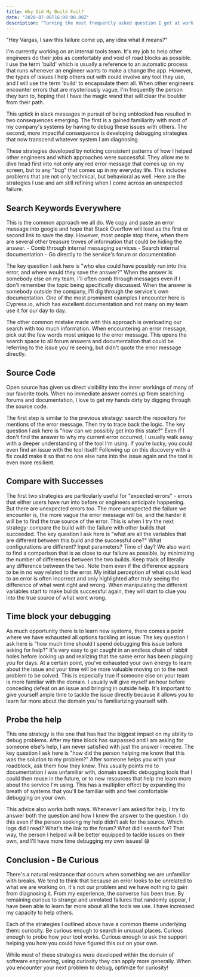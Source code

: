 ```yaml
---
title: Why Did My Build Fail?
date: "2020-07-08T16:09:00.00Z"
description: "Turning the most frequently asked question I get at work into an explanation of how I diagnose problems more generally."
---
```


"Hey Vargas, I saw this failure come up, any idea what it means?"

I'm currently working on an internal tools team. It's my job to help other engineers do their jobs as comfortably and void of road blocks as possible. I use the term 'build' which is usually a reference to an automatic process that runs whenever an engineer wants to make a change the app. However, the types of issues I help others out with could involve any tool they use, and I will use the term 'build' to encapsulate them all. When other engineers encounter errors that are mysteriously vague, I'm frequently the person they turn to, hoping that I have the magic wand that will clear the boulder from their path.

This uptick in slack messages in pursuit of being unblocked has resulted in two consequences emerging. The first is a gained familiarity with most of my company's systems by having to debug these issues with others. The second, more impactful consequence is developing debugging strategies that now transcend whatever system I am diagnosing.

These strategies developed by noticing consistent patterns of how I helped other engineers and which approaches were successful. They allow me to dive head first into not only any red error message that comes up on my screen, but to any "bug" that comes up in my everyday life. This includes problems that are not only technical, but behavioral as well. Here are the strategies I use and am still refining when I come across an unexpected failure.

## Search Keywords Everywhere

This is the common approach we all do. We copy and paste an error message into google and hope that Stack Overflow will load as the first or second link to save the day. However, most people stop there, when there are several other treasure troves of information that could be hiding the answer. - Comb through internal messaging services - Search internal documentation - Go directly to the service's forum or documentation

The key question I ask here is "who else could have possibly run into this error, and where would they save the answer?" When the answer is somebody else on my team, I'll often comb through messages even if I don't remember the topic being specifically discussed. When the answer is somebody outside the company, I'll dig through the service's own documentation. One of the most prominent examples I encounter here is Cypress.io, which has excellent documentation and not many on my team use it for our day to day.

The other common mistake made with this approach is overloading our search with too much information. When encountering an error message, pick out the few words most unique to the error message. This opens the search space to all forum answers and documentation that could be referring to the issue you're seeing, but didn't quote the error message directly.

## Source Code

Open source has given us direct visibility into the inner workings of many of our favorite tools. When no immediate answer comes up from searching forums and documentation, I love to get my hands dirty by digging through the source code.

The first step is similar to the previous strategy: search the repository for mentions of the error message. Then try to trace back the logic. The key question I ask here is "how can we possibly get into this state?" Even if I don't find the answer to why my current error occurred, I usually walk away with a deeper understanding of the tool I'm using. If you're lucky, you could even find an issue with the tool itself! Following up on this discovery with a fix could make it so that no one else runs into the issue again and the tool is even more resilient.

## Compare with Successes

The first two strategies are particularly useful for "expected errors" - errors that either users have run into before or engineers anticipate happening. But there are unexpected errors too. The more unexpected the failure we encounter is, the more vague the error message will be, and the harder it will be to find the true source of the error. This is when I try the next strategy: compare the build with the failure with other builds that succeeded. The key question I ask here is "what are all the variables that are different between this build and the successful one?" What configurations are different? Input parameters? Time of day? We also want to find a comparison that is as close to our failure as possible, by minimizing the number of differences between the two builds.
Keep track of literally any difference between the two. Note them even if the difference appears to be in no way related to the error. My initial perception of what could lead to an error is often incorrect and only highlighted after truly seeing the difference of what went right and wrong. When manipulating the different variables start to make builds successful again, they will start to clue you into the true source of what went wrong.

## Time block your debugging

As much opportunity there is to learn new systems, there comes a point where we have exhausted all options tackling an issue. The key question I ask here is "how much time should I spend debugging this issue before asking for help?" It's very easy to get caught in an endless chain of rabbit holes before looking up and realizing that the same error has been plaguing you for days. At a certain point, you've exhausted your own energy to learn about the issue and your time will be more valuable moving on to the next problem to be solved. This is especially true if someone else on your team is more familiar with the domain. I usually will give myself an hour before conceding defeat on an issue and bringing in outside help. It's important to give yourself ample time to tackle the issue directly because it allows you to learn far more about the domain you're familiarizing yourself with.

## Probe the help

This one strategy is the one that has had the biggest impact on my ability to debug problems. After my time block has surpassed and I am asking for someone else's help, I am never satisfied with just the answer I receive. The key question I ask here is "how did the person helping me know that this was the solution to my problem?" After someone helps you with your roadblock, ask them how they knew. This usually points me to documentation I was unfamiliar with, domain specific debugging tools that I could then reuse in the future, or to new resources that help me learn more about the service I'm using. This has a multiplier effect by expanding the breath of systems that you'll be familiar with and feel comfortable debugging on your own.

This advice also works both ways. Whenever I am asked for help, I try to answer both the question and how I knew the answer to the question. I do this even if the person seeking my help didn’t ask for the source. Which logs did I read? What's the link to the forum? What did I search for? That way, the person I helped will be better equipped to tackle issues on their own, and I'll have more time debugging my own issues! 😅

## Conclusion - Be Curious

There's a natural resistance that occurs when something we are unfamiliar with breaks. We tend to think that because an error looks to be unrelated to what we are working on, it's not our problem and we have nothing to gain from diagnosing it. From my experience, the converse has been true. By remaining curious to strange and unrelated failures that randomly appear, I have been able to learn far more about all the tools we use. I have increased my capacity to help others.

Each of the strategies I outlined above have a common theme underlying them: curiosity. Be curious enough to search in unusual places. Curious enough to probe how your tool works. Curious enough to ask the support helping you how you could have figured this out on your own.

While most of these strategies were developed within the domain of software engineering, using curiosity they can apply more generally. When you encounter your next problem to debug, optimize for curiosity!
